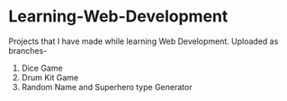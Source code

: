 # Learning-Web-Development
Projects that I have made while learning Web Development.
Uploaded as branches-
1. Dice Game
2. Drum Kit Game
3. Random Name and Superhero type Generator
